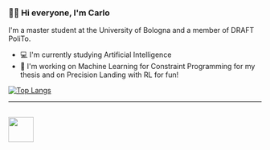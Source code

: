 ### 👋🏼 Hi everyone, I'm Carlo 

I'm a master student at the University of Bologna and a member of DRAFT PoliTo.

- 💻 I'm currently studying Artificial Intelligence
- 📅 I'm working on Machine Learning for Constraint Programming for my thesis and on Precision Landing with RL for fun!

[![Top Langs](https://github-readme-stats.vercel.app/api/top-langs/?username=carlo98&langs_count=8&theme=tokyonight&layout=compact)](https://github.com/carlo98)

---
[<img src="https://user-images.githubusercontent.com/79795245/151543715-d76e1de6-6a81-417d-ad77-977a104634da.png" width="50" height="50">][1]
---
[1]: http://www.linkedin.com/in/carlo-cena-b9a552181

<!--
**carlo98/carlo98** is a ✨ _special_ ✨ repository because its `README.md` (this file) appears on your GitHub profile.

Here are some ideas to get you started:

- 🔭 I’m currently working on ...
- 🌱 I’m currently learning ...
- 👯 I’m looking to collaborate on ...
- 🤔 I’m looking for help with ...
- 💬 Ask me about ...
- 📫 How to reach me: ...
- 😄 Pronouns: ...
- ⚡ Fun fact: ...
-->
